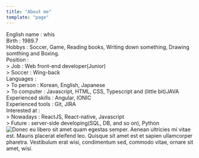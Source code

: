 ```yaml
---
title: "About me"
template: "page"
---
```


English name : whis  
Birth : 1989.7  
Hobbys : Soccer, Game, Reading books, Writing down something, Drawing somthing and Boxing.  
Position :  
    > Job : Web front-end developer(Junior)  
    > Soccer : Wing-back  
Languages :  
    > To person : Korean, English, Japanese  
    > To computer : Javascript, HTML, CSS, Typescript and (little bit)JAVA  
Experienced skills : Angular, IONIC  
Experienced tools : Git, JIRA  
Interested at :  
    > Nowadays : ReactJS, React-native, Javascript  
    > Future : server-side developing(SQL, DB, and so on), Python  
![Donec eu libero sit amet quam egestas semper. Aenean ultricies mi vitae est. Mauris placerat eleifend leo. Quisque sit amet est et sapien ullamcorper pharetra. Vestibulum erat wisi, condimentum sed, commodo vitae, ornare sit amet, wisi.](/media/image-2.jpg)
